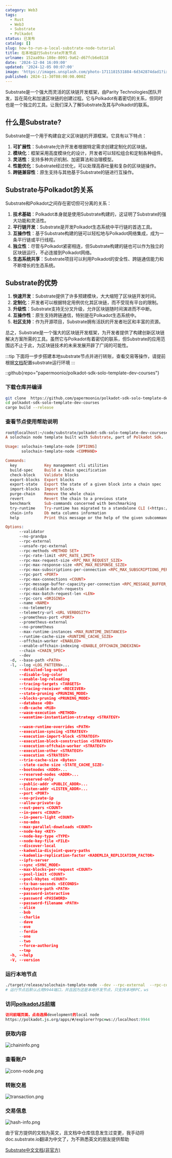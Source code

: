 ```yaml
---
category: Web3
tags:
  - Rust
  - Web3
  - Substrate
  - Polkadot
status: 已发布
catalog: []
slug: how-to-run-a-local-substrate-node-tutorial
title: 在本地运行Substrate开发节点
urlname: 152aa09a-108e-8091-9a62-d67fcb6e8118
date: '2024-12-04 16:09:00'
updated: '2024-12-05 00:07:00'
image: 'https://images.unsplash.com/photo-1711181531884-6d342874dad1?ixlib=rb-4.0.3&q=85&fm=jpg&crop=entropy&cs=srgb'
published: 2024-11-30T08:00:00.000Z
---
```


Substrate是一个强大而灵活的区块链开发框架，由Parity Technologies团队开发，旨在简化和加速区块链的创建过程。它与Polkadot有着密切的关系，但同时也是一个独立的工具。让我们深入了解Substrate及其与Polkadot的联系。


## 什么是Substrate?


Substrate是一个用于构建自定义区块链的开源框架。它具有以下特点：

1. **可扩展性**：Substrate允许开发者根据特定需求创建定制化的区块链。
2. **模块化**：框架采用高度模块化的设计，开发者可以轻松组合和定制各种组件。
3. **灵活性**：支持多种共识机制、加密算法和治理模型。
4. **性能优化**：Substrate经过优化，可以处理高吞吐量和复杂的区块链操作。
5. **跨链兼容性**：原生支持与其他基于Substrate的链进行互操作。

## Substrate与Polkadot的关系


Substrate和Polkadot之间存在密切但可分离的关系：

1. **技术基础**：Polkadot本身就是使用Substrate构建的，这证明了Substrate的强大功能和灵活性。
2. **平行链开发**：Substrate是开发Polkadot生态系统中平行链的首选工具。
3. **互操作性**：基于Substrate构建的链可以轻松地与Polkadot网络集成，成为一条平行链或平行线程。
4. **独立性**：尽管与Polkadot紧密相连，但Substrate构建的链也可以作为独立的区块链运行，不必连接到Polkadot网络。
5. **生态系统共享**：Substrate项目可以利用Polkadot的安全性、跨链通信能力和不断增长的生态系统。

## Substrate的优势

1. **快速开发**：Substrate提供了许多预建模块，大大缩短了区块链开发时间。
2. **定制化**：开发者可以根据特定用例优化其区块链，而不受现有平台的限制。
3. **升级性**：Substrate支持无分叉升级，允许区块链随时间演进而不中断。
4. **互操作性**：原生支持跨链通信，特别是在Polkadot生态系统中。
5. **社区支持**：作为开源项目，Substrate拥有活跃的开发者社区和丰富的资源。

总之，Substrate是一个强大的区块链开发框架，为开发者提供了构建创新区块链解决方案所需的工具。虽然它与Polkadot有着密切的联系，但Substrate的应用范围远不止于此，为区块链技术的未来发展开辟了广阔的可能性。


:::tip
下面将一步步搭建本地substrate节点并进行转账，查看交易等操作，请提前根据[文档](https://substrate-docs.pages.dev/en/install/macos/?mode=light)配置substrate运行环境
:::


::github{repo="papermoonio/polkadot-sdk-solo-template-dev-courses"}


### 下载仓库并编译


```bash
git clone  https://github.com/papermoonio/polkadot-sdk-solo-template-dev-courses 
cd polkadot-sdk-solo-template-dev-courses
cargo build --release
```


### 查看节点使用帮助说明


```prolog
root@localhost:~/code/substrate/polkadot-sdk-solo-template-dev-courses# ./target/release/solochain-template-node -h
A solochain node template built with Substrate, part of Polkadot Sdk.

Usage: solochain-template-node [OPTIONS]
       solochain-template-node <COMMAND>

Commands:
  key            Key management cli utilities
  build-spec     Build a chain specification
  check-block    Validate blocks
  export-blocks  Export blocks
  export-state   Export the state of a given block into a chain spec
  import-blocks  Import blocks
  purge-chain    Remove the whole chain
  revert         Revert the chain to a previous state
  benchmark      Sub-commands concerned with benchmarking
  try-runtime    Try-runtime has migrated to a standalone CLI (<https://github.com/paritytech/try-runtime-cli>). The subcommand exists as a stub and deprecation notice. It will be removed entirely some time after January 2024
  chain-info     Db meta columns information
  help           Print this message or the help of the given subcommand(s)

Options:
      --validator                                                                                Enable validator mode
      --no-grandpa                                                                               Disable GRANDPA
      --rpc-external                                                                             Listen to all RPC interfaces (default: local)
      --unsafe-rpc-external                                                                      Listen to all RPC interfaces
      --rpc-methods <METHOD SET>                                                                 RPC methods to expose. [default: auto] [possible values: auto, safe, unsafe]
      --rpc-rate-limit <RPC_RATE_LIMIT>                                                          RPC rate limiting (calls/minute) for each connection
      --rpc-max-request-size <RPC_MAX_REQUEST_SIZE>                                              Set the maximum RPC request payload size for both HTTP and WS in megabytes [default: 15]
      --rpc-max-response-size <RPC_MAX_RESPONSE_SIZE>                                            Set the maximum RPC response payload size for both HTTP and WS in megabytes [default: 15]
      --rpc-max-subscriptions-per-connection <RPC_MAX_SUBSCRIPTIONS_PER_CONNECTION>              Set the maximum concurrent subscriptions per connection [default: 1024]
      --rpc-port <PORT>                                                                          Specify JSON-RPC server TCP port
      --rpc-max-connections <COUNT>                                                              Maximum number of RPC server connections [default: 100]
      --rpc-message-buffer-capacity-per-connection <RPC_MESSAGE_BUFFER_CAPACITY_PER_CONNECTION>  The number of messages the RPC server is allowed to keep in memory [default: 64]
      --rpc-disable-batch-requests                                                               Disable RPC batch requests
      --rpc-max-batch-request-len <LEN>                                                          Limit the max length per RPC batch request
      --rpc-cors <ORIGINS>                                                                       Specify browser *origins* allowed to access the HTTP & WS RPC servers
      --name <NAME>                                                                              The human-readable name for this node
      --no-telemetry                                                                             Disable connecting to the Substrate telemetry server
      --telemetry-url <URL VERBOSITY>                                                            The URL of the telemetry server to connect to
      --prometheus-port <PORT>                                                                   Specify Prometheus exporter TCP Port
      --prometheus-external                                                                      Expose Prometheus exporter on all interfaces
      --no-prometheus                                                                            Do not expose a Prometheus exporter endpoint
      --max-runtime-instances <MAX_RUNTIME_INSTANCES>                                            The size of the instances cache for each runtime [max: 32] [default: 8]
      --runtime-cache-size <RUNTIME_CACHE_SIZE>                                                  Maximum number of different runtimes that can be cached [default: 2]
      --offchain-worker <ENABLED>                                                                Execute offchain workers on every block [default: when-authority] [possible values: always, never, when-authority]
      --enable-offchain-indexing <ENABLE_OFFCHAIN_INDEXING>                                      Enable offchain indexing API [default: false] [possible values: true, false]
      --chain <CHAIN_SPEC>                                                                       Specify the chain specification
      --dev                                                                                      Specify the development chain
  -d, --base-path <PATH>                                                                         Specify custom base path
  -l, --log <LOG_PATTERN>...                                                                     Sets a custom logging filter (syntax: `<target>=<level>`)
      --detailed-log-output                                                                      Enable detailed log output
      --disable-log-color                                                                        Disable log color output
      --enable-log-reloading                                                                     Enable feature to dynamically update and reload the log filter
      --tracing-targets <TARGETS>                                                                Sets a custom profiling filter
      --tracing-receiver <RECEIVER>                                                              Receiver to process tracing messages [default: log] [possible values: log]
      --state-pruning <PRUNING_MODE>                                                             Specify the state pruning mode
      --blocks-pruning <PRUNING_MODE>                                                            Specify the blocks pruning mode [default: archive-canonical]
      --database <DB>                                                                            Select database backend to use [possible values: rocksdb, paritydb, auto, paritydb-experimental]
      --db-cache <MiB>                                                                           Limit the memory the database cache can use
      --wasm-execution <METHOD>                                                                  Method for executing Wasm runtime code [default: compiled] [possible values: interpreted-i-know-what-i-do, compiled]
      --wasmtime-instantiation-strategy <STRATEGY>                                               The WASM instantiation method to use [default: pooling-copy-on-write] [possible values: pooling-copy-on-write, recreate-instance-copy-on-write, pooling,
                                                                                                 recreate-instance]
      --wasm-runtime-overrides <PATH>                                                            Specify the path where local WASM runtimes are stored
      --execution-syncing <STRATEGY>                                                             Runtime execution strategy for importing blocks during initial sync [possible values: native, wasm, both, native-else-wasm]
      --execution-import-block <STRATEGY>                                                        Runtime execution strategy for general block import (including locally authored blocks) [possible values: native, wasm, both, native-else-wasm]
      --execution-block-construction <STRATEGY>                                                  Runtime execution strategy for constructing blocks [possible values: native, wasm, both, native-else-wasm]
      --execution-offchain-worker <STRATEGY>                                                     Runtime execution strategy for offchain workers [possible values: native, wasm, both, native-else-wasm]
      --execution-other <STRATEGY>                                                               Runtime execution strategy when not syncing, importing or constructing blocks [possible values: native, wasm, both, native-else-wasm]
      --execution <STRATEGY>                                                                     The execution strategy that should be used by all execution contexts [possible values: native, wasm, both, native-else-wasm]
      --trie-cache-size <Bytes>                                                                  Specify the state cache size [default: 67108864]
      --state-cache-size <STATE_CACHE_SIZE>                                                      DEPRECATED: switch to `--trie-cache-size`
      --bootnodes <ADDR>...                                                                      Specify a list of bootnodes
      --reserved-nodes <ADDR>...                                                                 Specify a list of reserved node addresses
      --reserved-only                                                                            Whether to only synchronize the chain with reserved nodes
      --public-addr <PUBLIC_ADDR>...                                                             Public address that other nodes will use to connect to this node
      --listen-addr <LISTEN_ADDR>...                                                             Listen on this multiaddress
      --port <PORT>                                                                              Specify p2p protocol TCP port
      --no-private-ip                                                                            Always forbid connecting to private IPv4/IPv6 addresses
      --allow-private-ip                                                                         Always accept connecting to private IPv4/IPv6 addresses
      --out-peers <COUNT>                                                                        Number of outgoing connections we're trying to maintain [default: 8]
      --in-peers <COUNT>                                                                         Maximum number of inbound full nodes peers [default: 32]
      --in-peers-light <COUNT>                                                                   Maximum number of inbound light nodes peers [default: 100]
      --no-mdns                                                                                  Disable mDNS discovery (default: true)
      --max-parallel-downloads <COUNT>                                                           Maximum number of peers from which to ask for the same blocks in parallel [default: 5]
      --node-key <KEY>                                                                           Secret key to use for p2p networking
      --node-key-type <TYPE>                                                                     Crypto primitive to use for p2p networking [default: ed25519] [possible values: ed25519]
      --node-key-file <FILE>                                                                     File from which to read the node's secret key to use for p2p networking
      --discover-local                                                                           Enable peer discovery on local networks
      --kademlia-disjoint-query-paths                                                            Require iterative Kademlia DHT queries to use disjoint paths
      --kademlia-replication-factor <KADEMLIA_REPLICATION_FACTOR>                                Kademlia replication factor [default: 20]
      --ipfs-server                                                                              Join the IPFS network and serve transactions over bitswap protocol
      --sync <SYNC_MODE>                                                                         Blockchain syncing mode. [default: full] [possible values: full, fast, fast-unsafe, warp]
      --max-blocks-per-request <COUNT>                                                           Maximum number of blocks per request [default: 64]
      --pool-limit <COUNT>                                                                       Maximum number of transactions in the transaction pool [default: 8192]
      --pool-kbytes <COUNT>                                                                      Maximum number of kilobytes of all transactions stored in the pool [default: 20480]
      --tx-ban-seconds <SECONDS>                                                                 How long a transaction is banned for
      --keystore-path <PATH>                                                                     Specify custom keystore path
      --password-interactive                                                                     Use interactive shell for entering the password used by the keystore
      --password <PASSWORD>                                                                      Password used by the keystore
      --password-filename <PATH>                                                                 File that contains the password used by the keystore
      --alice                                                                                    Shortcut for `--name Alice --validator`
      --bob                                                                                      Shortcut for `--name Bob --validator`
      --charlie                                                                                  Shortcut for `--name Charlie --validator`
      --dave                                                                                     Shortcut for `--name Dave --validator`
      --eve                                                                                      Shortcut for `--name Eve --validator`
      --ferdie                                                                                   Shortcut for `--name Ferdie --validator`
      --one                                                                                      Shortcut for `--name One --validator`
      --two                                                                                      Shortcut for `--name Two --validator`
      --force-authoring                                                                          Enable authoring even when offline
      --tmp                                                                                      Run a temporary node
  -h, --help                                                                                     Print help (see more with '--help')
  -V, --version                                                                                  Print version
```


### 运行本地节点


```bash
./target/release/solochain-template-node --dev --rpc-external  --rpc-cors all
# 运行节点后默认占用9944端口，并且因为这是本地开发节点，只支持本地RPC，ws
```


### 访问[polkadotJS前端](https://polkadot.js.org/apps/#/explorer?rpc=ws://localhost:9944)


```prolog
访问前端页面，点击选择development的local node
https://polkadot.js.org/apps/#/explorer?rpc=ws://localhost:9944
```


### 获取内容


![chaininfo.png](https://prod-files-secure.s3.us-west-2.amazonaws.com/5d24fe63-e567-4804-86f9-9fdc62e13082/89be5adf-5619-4306-be75-45b425e3c446/chaininfo.png?X-Amz-Algorithm=AWS4-HMAC-SHA256&X-Amz-Content-Sha256=UNSIGNED-PAYLOAD&X-Amz-Credential=ASIAZI2LB466WDJ2M4AD%2F20250308%2Fus-west-2%2Fs3%2Faws4_request&X-Amz-Date=20250308T213138Z&X-Amz-Expires=3600&X-Amz-Security-Token=IQoJb3JpZ2luX2VjEB0aCXVzLXdlc3QtMiJHMEUCIQDc%2BFO0x2IvhiH3av5UawDXKs%2F8Bo89FDccST5U75u0vwIgNBuwPGU%2BXysiSMBb7y3%2F0U3XAUFx3acttAfwOvfC6n0q%2FwMIZhAAGgw2Mzc0MjMxODM4MDUiDBTBzUr965kQM3jQ3yrcAz0uRDBBvoBcGqQFTo7TnSwK62PIQbeViYYEiDTXKSVThoCmwQm3FkN1Ouj3wmSwF9XiK4tkXPX4a4CnsEWvUTFAXvaLOPk0pjDalB1DogdKME7Az0kwmv%2FXg2oTAIqqFNeh7FVg10ofDnO2hahEHqeM6aYRy5o%2FldPyZrxBie0UrnhGjGn8u7k%2BNA2mueI%2Ft0lMsZ3ITSKT91eqUUJEV3GGMQKLPLvFmaH4HNMauUVH4CwAP8j92Qn3KLk%2F70ci%2BUPQnGeCPvi0Qa5hawtnyxNxXoNGrVEafL147H3QMV83BaYdA0hs0%2Bd4606a90nJMK%2B16eaWk59nGHGPsGCR1facMX5ICyLvrfpXu%2FIty9pbfVOGrTO73Hbp%2BL7Q8KABlHR3UnxkOaQwy%2FkOLpkkfzaI5ffqUmdrR5BErcLfgog8D%2Fyrg3RQQNBLDvLnGztMvMbZwKBt7WCsAHaj3EPcM8rGt1tbeOZZ1%2F0MrCHlRVEA6AR2udYm70VxGTWcKA38JJl9XoKY%2Ba1oZYZjiZOYIMi24IqVcUOZV2JaN58ao5yZR3b4v2dmoZyyINmkrUYNcC8B9LTQwPibLjvzZitCrBGc03AmSWbY%2Boci76PNeoRlNZwekDyPc2O5187yMKnSsr4GOqUBJW4kyOWSFuOY7QPQj5409H0SdrRQ%2BH80r5wuNVUxWqtzjS0LzP4Nk4LTonaOJ9ASBWD5piuVoPRbbiBMu8gY9CgueIHuWGdyp45ozex8otJ%2Fr9QuI0UF%2F96ULA6P%2BZffE2KxTqnsjglXQGPG2tlGwM4ybayciiUjLbIM93GWLt8z69lUawGn%2FSUWxzbOvG3jDA1aQrfdULa69%2BcPHGd6Kdgj8pnm&X-Amz-Signature=f7ef14a0dd6a83f302397a031391ac9e9522813636dd7e8c89e8601e98e0056c&X-Amz-SignedHeaders=host&x-id=GetObject)


### 查看账户


![conn-node.png](https://prod-files-secure.s3.us-west-2.amazonaws.com/5d24fe63-e567-4804-86f9-9fdc62e13082/05964f92-c6d8-42d1-b4a1-b3a852295683/conn-node.png?X-Amz-Algorithm=AWS4-HMAC-SHA256&X-Amz-Content-Sha256=UNSIGNED-PAYLOAD&X-Amz-Credential=ASIAZI2LB466WDJ2M4AD%2F20250308%2Fus-west-2%2Fs3%2Faws4_request&X-Amz-Date=20250308T213138Z&X-Amz-Expires=3600&X-Amz-Security-Token=IQoJb3JpZ2luX2VjEB0aCXVzLXdlc3QtMiJHMEUCIQDc%2BFO0x2IvhiH3av5UawDXKs%2F8Bo89FDccST5U75u0vwIgNBuwPGU%2BXysiSMBb7y3%2F0U3XAUFx3acttAfwOvfC6n0q%2FwMIZhAAGgw2Mzc0MjMxODM4MDUiDBTBzUr965kQM3jQ3yrcAz0uRDBBvoBcGqQFTo7TnSwK62PIQbeViYYEiDTXKSVThoCmwQm3FkN1Ouj3wmSwF9XiK4tkXPX4a4CnsEWvUTFAXvaLOPk0pjDalB1DogdKME7Az0kwmv%2FXg2oTAIqqFNeh7FVg10ofDnO2hahEHqeM6aYRy5o%2FldPyZrxBie0UrnhGjGn8u7k%2BNA2mueI%2Ft0lMsZ3ITSKT91eqUUJEV3GGMQKLPLvFmaH4HNMauUVH4CwAP8j92Qn3KLk%2F70ci%2BUPQnGeCPvi0Qa5hawtnyxNxXoNGrVEafL147H3QMV83BaYdA0hs0%2Bd4606a90nJMK%2B16eaWk59nGHGPsGCR1facMX5ICyLvrfpXu%2FIty9pbfVOGrTO73Hbp%2BL7Q8KABlHR3UnxkOaQwy%2FkOLpkkfzaI5ffqUmdrR5BErcLfgog8D%2Fyrg3RQQNBLDvLnGztMvMbZwKBt7WCsAHaj3EPcM8rGt1tbeOZZ1%2F0MrCHlRVEA6AR2udYm70VxGTWcKA38JJl9XoKY%2Ba1oZYZjiZOYIMi24IqVcUOZV2JaN58ao5yZR3b4v2dmoZyyINmkrUYNcC8B9LTQwPibLjvzZitCrBGc03AmSWbY%2Boci76PNeoRlNZwekDyPc2O5187yMKnSsr4GOqUBJW4kyOWSFuOY7QPQj5409H0SdrRQ%2BH80r5wuNVUxWqtzjS0LzP4Nk4LTonaOJ9ASBWD5piuVoPRbbiBMu8gY9CgueIHuWGdyp45ozex8otJ%2Fr9QuI0UF%2F96ULA6P%2BZffE2KxTqnsjglXQGPG2tlGwM4ybayciiUjLbIM93GWLt8z69lUawGn%2FSUWxzbOvG3jDA1aQrfdULa69%2BcPHGd6Kdgj8pnm&X-Amz-Signature=95087af6713f5c8b14e967857fca648defbe51c3301e5b1ae111999bcc9bd150&X-Amz-SignedHeaders=host&x-id=GetObject)


### 转账交易


![transaction.png](https://prod-files-secure.s3.us-west-2.amazonaws.com/5d24fe63-e567-4804-86f9-9fdc62e13082/65593d3b-9b56-4fbe-a383-1447c903127f/transaction.png?X-Amz-Algorithm=AWS4-HMAC-SHA256&X-Amz-Content-Sha256=UNSIGNED-PAYLOAD&X-Amz-Credential=ASIAZI2LB466WDJ2M4AD%2F20250308%2Fus-west-2%2Fs3%2Faws4_request&X-Amz-Date=20250308T213138Z&X-Amz-Expires=3600&X-Amz-Security-Token=IQoJb3JpZ2luX2VjEB0aCXVzLXdlc3QtMiJHMEUCIQDc%2BFO0x2IvhiH3av5UawDXKs%2F8Bo89FDccST5U75u0vwIgNBuwPGU%2BXysiSMBb7y3%2F0U3XAUFx3acttAfwOvfC6n0q%2FwMIZhAAGgw2Mzc0MjMxODM4MDUiDBTBzUr965kQM3jQ3yrcAz0uRDBBvoBcGqQFTo7TnSwK62PIQbeViYYEiDTXKSVThoCmwQm3FkN1Ouj3wmSwF9XiK4tkXPX4a4CnsEWvUTFAXvaLOPk0pjDalB1DogdKME7Az0kwmv%2FXg2oTAIqqFNeh7FVg10ofDnO2hahEHqeM6aYRy5o%2FldPyZrxBie0UrnhGjGn8u7k%2BNA2mueI%2Ft0lMsZ3ITSKT91eqUUJEV3GGMQKLPLvFmaH4HNMauUVH4CwAP8j92Qn3KLk%2F70ci%2BUPQnGeCPvi0Qa5hawtnyxNxXoNGrVEafL147H3QMV83BaYdA0hs0%2Bd4606a90nJMK%2B16eaWk59nGHGPsGCR1facMX5ICyLvrfpXu%2FIty9pbfVOGrTO73Hbp%2BL7Q8KABlHR3UnxkOaQwy%2FkOLpkkfzaI5ffqUmdrR5BErcLfgog8D%2Fyrg3RQQNBLDvLnGztMvMbZwKBt7WCsAHaj3EPcM8rGt1tbeOZZ1%2F0MrCHlRVEA6AR2udYm70VxGTWcKA38JJl9XoKY%2Ba1oZYZjiZOYIMi24IqVcUOZV2JaN58ao5yZR3b4v2dmoZyyINmkrUYNcC8B9LTQwPibLjvzZitCrBGc03AmSWbY%2Boci76PNeoRlNZwekDyPc2O5187yMKnSsr4GOqUBJW4kyOWSFuOY7QPQj5409H0SdrRQ%2BH80r5wuNVUxWqtzjS0LzP4Nk4LTonaOJ9ASBWD5piuVoPRbbiBMu8gY9CgueIHuWGdyp45ozex8otJ%2Fr9QuI0UF%2F96ULA6P%2BZffE2KxTqnsjglXQGPG2tlGwM4ybayciiUjLbIM93GWLt8z69lUawGn%2FSUWxzbOvG3jDA1aQrfdULa69%2BcPHGd6Kdgj8pnm&X-Amz-Signature=19cdbb4908958455e797d9c38212512ddc3fd91e93d103e20cd263c862f2f8e2&X-Amz-SignedHeaders=host&x-id=GetObject)


### 交易信息


![hash-info.png](https://prod-files-secure.s3.us-west-2.amazonaws.com/5d24fe63-e567-4804-86f9-9fdc62e13082/7b9b0ba8-edf2-4998-9e9d-9cde7a64aa23/hash-info.png?X-Amz-Algorithm=AWS4-HMAC-SHA256&X-Amz-Content-Sha256=UNSIGNED-PAYLOAD&X-Amz-Credential=ASIAZI2LB466WDJ2M4AD%2F20250308%2Fus-west-2%2Fs3%2Faws4_request&X-Amz-Date=20250308T213138Z&X-Amz-Expires=3600&X-Amz-Security-Token=IQoJb3JpZ2luX2VjEB0aCXVzLXdlc3QtMiJHMEUCIQDc%2BFO0x2IvhiH3av5UawDXKs%2F8Bo89FDccST5U75u0vwIgNBuwPGU%2BXysiSMBb7y3%2F0U3XAUFx3acttAfwOvfC6n0q%2FwMIZhAAGgw2Mzc0MjMxODM4MDUiDBTBzUr965kQM3jQ3yrcAz0uRDBBvoBcGqQFTo7TnSwK62PIQbeViYYEiDTXKSVThoCmwQm3FkN1Ouj3wmSwF9XiK4tkXPX4a4CnsEWvUTFAXvaLOPk0pjDalB1DogdKME7Az0kwmv%2FXg2oTAIqqFNeh7FVg10ofDnO2hahEHqeM6aYRy5o%2FldPyZrxBie0UrnhGjGn8u7k%2BNA2mueI%2Ft0lMsZ3ITSKT91eqUUJEV3GGMQKLPLvFmaH4HNMauUVH4CwAP8j92Qn3KLk%2F70ci%2BUPQnGeCPvi0Qa5hawtnyxNxXoNGrVEafL147H3QMV83BaYdA0hs0%2Bd4606a90nJMK%2B16eaWk59nGHGPsGCR1facMX5ICyLvrfpXu%2FIty9pbfVOGrTO73Hbp%2BL7Q8KABlHR3UnxkOaQwy%2FkOLpkkfzaI5ffqUmdrR5BErcLfgog8D%2Fyrg3RQQNBLDvLnGztMvMbZwKBt7WCsAHaj3EPcM8rGt1tbeOZZ1%2F0MrCHlRVEA6AR2udYm70VxGTWcKA38JJl9XoKY%2Ba1oZYZjiZOYIMi24IqVcUOZV2JaN58ao5yZR3b4v2dmoZyyINmkrUYNcC8B9LTQwPibLjvzZitCrBGc03AmSWbY%2Boci76PNeoRlNZwekDyPc2O5187yMKnSsr4GOqUBJW4kyOWSFuOY7QPQj5409H0SdrRQ%2BH80r5wuNVUxWqtzjS0LzP4Nk4LTonaOJ9ASBWD5piuVoPRbbiBMu8gY9CgueIHuWGdyp45ozex8otJ%2Fr9QuI0UF%2F96ULA6P%2BZffE2KxTqnsjglXQGPG2tlGwM4ybayciiUjLbIM93GWLt8z69lUawGn%2FSUWxzbOvG3jDA1aQrfdULa69%2BcPHGd6Kdgj8pnm&X-Amz-Signature=ca2899cdfc46e7abe9109c3fa25de195fb88aa45186a23436eff4124040ffb82&X-Amz-SignedHeaders=host&x-id=GetObject)


由于官方提供的文档为英文，且文档中仓库信息发生过变更，我手动将doc.substrate.io翻译为中文了，为不熟悉英文的朋友提供帮助


[ Substrate中文文档(非官方)](https://substrate-docs.pages.dev/en/tutorials/build-a-blockchain/?mode=light)

